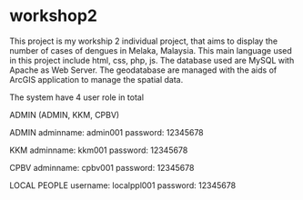 # workshop2
This project is my workship 2 individual project, that aims to display the number of cases of dengues in Melaka, Malaysia. 
This main language used in this project include html, css, php, js. 
The database used are MySQL with Apache as Web Server.
The geodatabase are managed with the aids of ArcGIS application to manage the spatial data.

The system have 4 user role in total

ADMIN (ADMIN, KKM, CPBV)

ADMIN
adminname: admin001
password: 12345678

KKM
adminname: kkm001
password: 12345678

CPBV
adminname: cpbv001
password: 12345678

LOCAL PEOPLE
username: localppl001
password: 12345678
